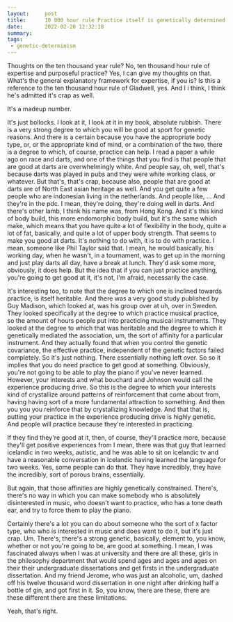 ```yaml
---
layout:     post
title:      10 000 hour rule Practice itself is genetically determined
date:       2022-02-20 12:32:18
summary:    
tags:
 - genetic-determinism
---
```


Thoughts on the ten thousand year rule? No, ten thousand hour rule of expertise and purposeful practice? Yes, I can give my thoughts on that. What's the general explanatory framework for expertise, if you is? Is this a reference to the ten thousand hour rule of Gladwell, yes. And I i think, I think he's admitted it's crap as well. 

It's a madeup number. 

It's just bollocks. I look at it, I look at it in my book, absolute rubbish. There is a very strong degree to which you will be good at sport for genetic reasons. And there is a certain because you have the appropriate body type, or, or the appropriate kind of mind, or a combination of the two, there is a degree to which, of course, practice can help. I read a paper a while ago on race and darts, and one of the things that you find is that people that are good at darts are overwhelmingly white. And people say, oh, well, that's because darts was played in pubs and they were white working class, or whatever. But that's, that's crap, because also, people that are good at darts are of North East asian heritage as well. And you get quite a few people who are indonesian living in the netherlands. And people like, ... And they're in the pdc. I mean, they're doing, they're doing well in darts. And there's other lamb, I think his name was, from Hong Kong. And it's this kind of body build, this more endomorphic body build, but it's the same which make, which means that you have quite a lot of flexibility in the body, quite a lot of fat, basically, and quite a lot of upper body strength. That seems to make you good at darts. It's nothing to do with, it is to do with practice. I mean, someone like Phil Taylor said that. I mean, he would basically, his working day, when he wasn't, in a tournament, was to get up in the morning and just play darts all day, have a break at lunch. They'd ask some more, obviously, it does help. But the idea that if you can just practice anything, you're going to get good at it, it's not, I'm afraid, necessarily the case. 

It's interesting too, to note that the degree to which one is inclined towards practice, is itself heritable. And there was a very good study published by Guy Madison, which looked at, was his group over at uh, over in Sweden. They looked specifically at the degree to which practice musical practice, so the amount of hours people put into practicing musical instruments. They looked at the degree to which that was heritable and the degree to which it genetically mediated the association, um, the sort of affinity for a particular instrument. And they actually found that when you control the genetic covariance, the effective practice, independent of the genetic factors failed completely. So it's just nothing. There essentially nothing left over. So so it implies that you do need practice to get good at something. Obviously, you're not going to be able to play the piano if you've never learned. However, your interests and what bouchard and Johnson would call the experience producing drive. So this is the degree to which your interests kind of crystallize around patterns of reinforcement that come about from, having having sort of a more fundamental attraction to something. And then you you you reinforce that by crystallizing knowledge. And that that is, putting your practice in the experience producing drive is highly genetic. And people will practice because they're interested in practicing.

If they find they're good at it, then, of course, they'll practice more, because they'll get positive experiences from I mean, there was that guy that learned icelandic in two weeks, autistic, and he was able to sit on icelandic tv and have a reasonable conversation in icelandic having learned the language for two weeks. Yes, some people can do that. They have incredibly, they have the incredibly, sort of porous brains, essentially.

But again, that those affinities are highly genetically constrained. There's, there's no way in which you can make somebody who is absolutely disinterested in music, who doesn't want to practice, who has a tone death ear, and try to force them to play the piano.

Certainly there's a lot you can do about someone who the sort of x factor type, who who is interested in music and does want to do it, but it's just crap. Um. There's, there's a strong genetic, basically, element to, you know, whether or not you're going to be, are good at something. I mean, I was fascinated always when I was at university and there are all these, girls in the philosophy department that would spend ages and ages and ages on their their undergraduate dissertations and get firsts in the undergraduate dissertation. And my friend Jerome, who was just an alcoholic, um, dashed off his twelve thousand word dissertation in one night after drinking half a bottle of gin, and got first in it. So, you know, there are these, there are these different there are these limitations.

Yeah, that's right.